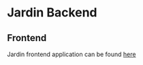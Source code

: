 # Jardin Backend

## Frontend
Jardin frontend application can be found [here](https://github.com/example_repository/jardin-frontend)